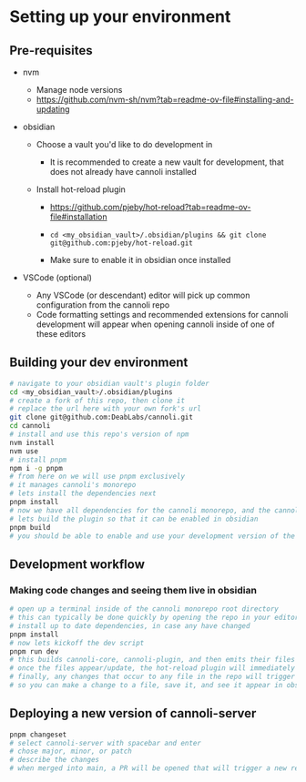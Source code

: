 # Setting up your environment

## Pre-requisites

- nvm
  - Manage node versions
  - <https://github.com/nvm-sh/nvm?tab=readme-ov-file#installing-and-updating>
- obsidian

  - Choose a vault you'd like to do development in
    - It is recommended to create a new vault for development, that does not already have cannoli installed
  - Install hot-reload plugin

    - <https://github.com/pjeby/hot-reload?tab=readme-ov-file#installation>

    - `cd <my_obsidian_vault>/.obsidian/plugins && git clone git@github.com:pjeby/hot-reload.git`

    - Make sure to enable it in obsidian once installed

- VSCode (optional)
  - Any VSCode (or descendant) editor will pick up common configuration from the cannoli repo
  - Code formatting settings and recommended extensions for cannoli development will appear when opening cannoli inside of one of these editors

## Building your dev environment

```bash
# navigate to your obsidian vault's plugin folder
cd <my_obsidian_vault>/.obsidian/plugins
# create a fork of this repo, then clone it
# replace the url here with your own fork's url
git clone git@github.com:DeabLabs/cannoli.git
cd cannoli
# install and use this repo's version of npm
nvm install
nvm use
# install pnpm
npm i -g pnpm
# from here on we will use pnpm exclusively
# it manages cannoli's monorepo
# lets install the dependencies next
pnpm install
# now we have all dependencies for the cannoli monorepo, and the cannoli-core and cannoli-plugin packages
# lets build the plugin so that it can be enabled in obsidian
pnpm build
# you should be able to enable and use your development version of the plugin in obsidian now!
```

## Development workflow

### Making code changes and seeing them live in obsidian

```bash
# open up a terminal inside of the cannoli monorepo root directory
# this can typically be done quickly by opening the repo in your editor and then opening a terminal
# install up to date dependencies, in case any have changed
pnpm install
# now lets kickoff the dev script
pnpm run dev
# this builds cannoli-core, cannoli-plugin, and then emits their files in the root of the monorepo
# once the files appear/update, the hot-reload plugin will immediately refresh the cannoli plugin within obsidian
# finally, any changes that occur to any file in the repo will trigger an automatic rebuild as long as the dev command continues to run
# so you can make a change to a file, save it, and see it appear in obsidian in typically less than one second
```

## Deploying a new version of cannoli-server

```bash
pnpm changeset
# select cannoli-server with spacebar and enter
# chose major, minor, or patch
# describe the changes
# when merged into main, a PR will be opened that will trigger a new release of cannoli-server when merged
```
